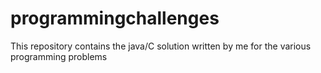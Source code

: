 # programmingchallenges
This repository contains the java/C solution written by me for the various programming problems
